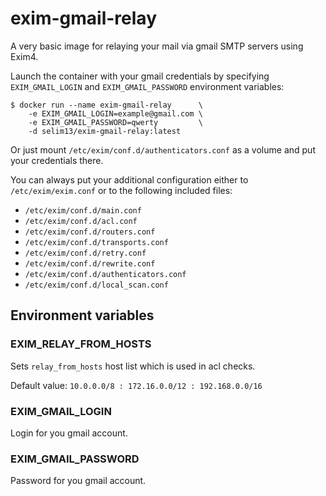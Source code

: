 # exim-gmail-relay

A very basic image for relaying your mail via gmail SMTP servers using Exim4.

Launch the container with your gmail credentials by specifying `EXIM_GMAIL_LOGIN` 
and `EXIM_GMAIL_PASSWORD` environment variables:

```console
$ docker run --name exim-gmail-relay      \
    -e EXIM_GMAIL_LOGIN=example@gmail.com \
    -e EXIM_GMAIL_PASSWORD=qwerty         \
    -d selim13/exim-gmail-relay:latest
```

Or just mount `/etc/exim/conf.d/authenticators.conf` as a volume and put your
credentials there.

You can always put your additional  configuration 
either to `/etc/exim/exim.conf` or to the following included files:
* `/etc/exim/conf.d/main.conf`
* `/etc/exim/conf.d/acl.conf`
* `/etc/exim/conf.d/routers.conf`
* `/etc/exim/conf.d/transports.conf`
* `/etc/exim/conf.d/retry.conf`
* `/etc/exim/conf.d/rewrite.conf`
* `/etc/exim/conf.d/authenticators.conf`
* `/etc/exim/conf.d/local_scan.conf`

## Environment variables 

### EXIM_RELAY_FROM_HOSTS
Sets `relay_from_hosts` host list which is used in acl checks.

Default value: `10.0.0.0/8 : 172.16.0.0/12 : 192.168.0.0/16`

### EXIM_GMAIL_LOGIN
Login for you gmail account.

### EXIM_GMAIL_PASSWORD
Password for you gmail account.